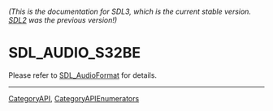 ###### (This is the documentation for SDL3, which is the current stable version. [SDL2](https://wiki.libsdl.org/SDL2/) was the previous version!)
# SDL_AUDIO_S32BE

Please refer to [SDL_AudioFormat](SDL_AudioFormat) for details.

----
[CategoryAPI](CategoryAPI), [CategoryAPIEnumerators](CategoryAPIEnumerators)

